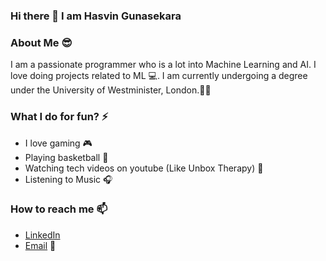 ### Hi there 👋 I am Hasvin Gunasekara

<!--
**Hasvingunasekara/Hasvingunasekara** is a ✨ _special_ ✨ repository because its `README.md` (this file) appears on your GitHub profile.

Here are some ideas to get you started:

- 🔭 I’m currently working on ...
- 🌱 I’m currently learning ...😎
- 👯 I’m looking to collaborate on ...
- 🤔 I’m looking for help with ...
- 💬 Ask me about ...
- 📫 How to reach me: ...
- 😄 Pronouns: ...
- ⚡ Fun fact: ...
-->

### About Me 😎

I am a passionate programmer who is a lot into Machine Learning and AI. I love doing projects related to ML 💻. I am currently undergoing a degree under the University of Westminister, London.👨‍🎓

### What I do for fun? ⚡
- I love gaming 🎮
- Playing basketball 🏀
- Watching tech videos on youtube (Like Unbox Therapy) 📱
- Listening to Music 🎧

### How to reach me 📫
- [LinkedIn](https://www.linkedin.com/in/hasvin-gunasekara-118b29193/)
- [Email](hasvin.2019572@iit.ac.lk) 📧 
